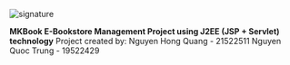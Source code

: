 ![signature](https://github.com/HiQuang210/MKBookJ2EE/assets/119526513/8d9dd2b0-db47-48ff-9898-ed7e3a0d07f6)

**MKBook E-Bookstore Management Project using J2EE (JSP + Servlet) technology**
Project created by: 
Nguyen Hong Quang - 21522511
Nguyen Quoc Trung - 19522429

